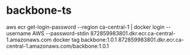 # backbone-ts

aws ecr get-login-password --region ca-central-1 | docker login --username AWS --password-stdin 872859983801.dkr.ecr.ca-central-1.amazonaws.com
docker tag backbone:1.0.1 872859983801.dkr.ecr.ca-central-1.amazonaws.com/backbone:1.0.1


